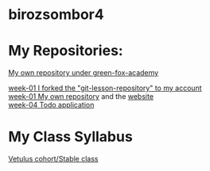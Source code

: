 # birozsombor4
# My Repositories:
[My own repository under green-fox-academy](https://github.com/green-fox-academy/birozsombor4)<br/>

[week-01 I forked the "git-lesson-repository" to my account](https://github.com/birozsombor4/git-lesson-repository)<br/>
[week-01 My own repository](https://github.com/birozsombor4/birozsombor4.github.io) and the [website](http://birozsombor4.github.io) </br>
[week-04 Todo application](https://github.com/green-fox-academy/birozsombor4-todo-app)<br/>
# My Class Syllabus
[Vetulus cohort/Stable class](https://github.com/green-fox-academy/stable-syllabus)


